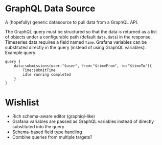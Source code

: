 # GraphQL Data Source

A (hopefully) generic datasource to pull data from a GraphQL API.

The GraphQL query must be structured so that the data is returned as a
list of objects under a configurable path (default `data.data`) in the
response. Timeseries data requires a field named `Time`.  Grafana
variables can be substituted directly in the query (instead of using
GraphQL variables).  Example query:

    query {
        data:submissions(user:"$user", from:"$timeFrom", to:"$timeTo"){
            Time:submitTime
            idle running completed
        }
    }

# Wishlist
* Rich schema-aware editor (graphiql-like)
* Grafana variables are passed as GraphQL variables instead of directly substituted into the query
* Schema-based field type handling
* Combine queries from multiple targets?

